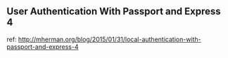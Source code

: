 ## User Authentication With Passport and Express 4

ref: http://mherman.org/blog/2015/01/31/local-authentication-with-passport-and-express-4